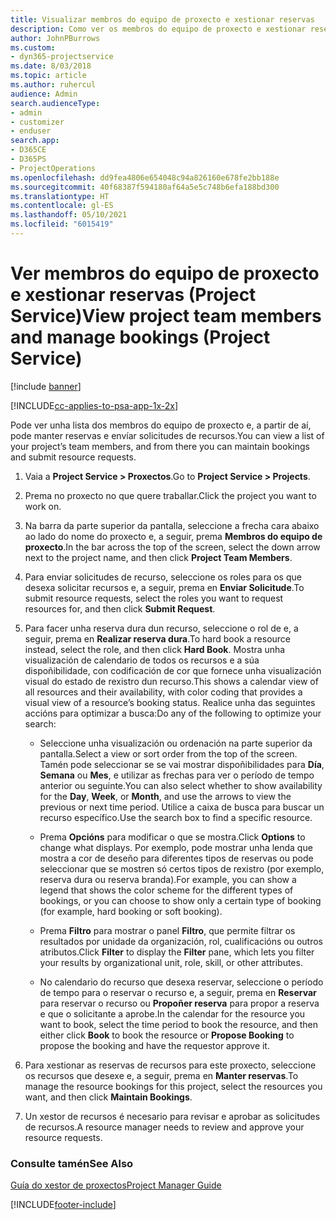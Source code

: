 ```yaml
---
title: Visualizar membros do equipo de proxecto e xestionar reservas
description: Como ver os membros do equipo de proxecto e xestionar reservas en Project Service
author: JohnPBurrows
ms.custom:
- dyn365-projectservice
ms.date: 8/03/2018
ms.topic: article
ms.author: ruhercul
audience: Admin
search.audienceType:
- admin
- customizer
- enduser
search.app:
- D365CE
- D365PS
- ProjectOperations
ms.openlocfilehash: dd9fea4806e654048c94a826160e678fe2bb188e
ms.sourcegitcommit: 40f68387f594180af64a5e5c748b6efa188bd300
ms.translationtype: HT
ms.contentlocale: gl-ES
ms.lasthandoff: 05/10/2021
ms.locfileid: "6015419"
---
```

# <a name="view-project-team-members-and-manage-bookings-project-service"></a><span data-ttu-id="af21d-103">Ver membros do equipo de proxecto e xestionar reservas (Project Service)</span><span class="sxs-lookup"><span data-stu-id="af21d-103">View project team members and manage bookings (Project Service)</span></span>

[!include [banner](../includes/psa-now-project-operations.md)]

[!INCLUDE[cc-applies-to-psa-app-1x-2x](../includes/cc-applies-to-psa-app-1x-2x.md)]

<span data-ttu-id="af21d-104">Pode ver unha lista dos membros do equipo de proxecto e, a partir de aí, pode manter reservas e envíar solicitudes de recursos.</span><span class="sxs-lookup"><span data-stu-id="af21d-104">You can view a list of your project’s team members, and from there you can maintain bookings and submit resource requests.</span></span>  
  
1.  <span data-ttu-id="af21d-105">Vaia a **Project Service > Proxectos**.</span><span class="sxs-lookup"><span data-stu-id="af21d-105">Go to **Project Service > Projects**.</span></span>  
  
2.  <span data-ttu-id="af21d-106">Prema no proxecto no que quere traballar.</span><span class="sxs-lookup"><span data-stu-id="af21d-106">Click the project you want to work on.</span></span>  
  
3.  <span data-ttu-id="af21d-107">Na barra da parte superior da pantalla, seleccione a frecha cara abaixo ao lado do nome do proxecto e, a seguir, prema **Membros do equipo de proxecto**.</span><span class="sxs-lookup"><span data-stu-id="af21d-107">In the bar across the top of the screen, select the down arrow next to the project name, and then click **Project Team Members**.</span></span>  
  
4.  <span data-ttu-id="af21d-108">Para enviar solicitudes de recurso, seleccione os roles para os que desexa solicitar recursos e, a seguir, prema en **Enviar Solicitude**.</span><span class="sxs-lookup"><span data-stu-id="af21d-108">To submit resource requests, select the roles you want to request resources for, and then click **Submit Request**.</span></span>  
  
5.  <span data-ttu-id="af21d-109">Para facer unha reserva dura dun recurso, seleccione o rol de e, a seguir, prema en **Realizar reserva dura**.</span><span class="sxs-lookup"><span data-stu-id="af21d-109">To hard book a resource instead, select the role, and then click **Hard Book**.</span></span> <span data-ttu-id="af21d-110">Mostra unha visualización de calendario de todos os recursos e a súa dispoñibilidade, con codificación de cor que fornece unha visualización visual do estado de rexistro dun recurso.</span><span class="sxs-lookup"><span data-stu-id="af21d-110">This shows a calendar view of all resources and their availability, with color coding that provides a visual view of a resource’s booking status.</span></span> <span data-ttu-id="af21d-111">Realice unha das seguintes accións para optimizar a busca:</span><span class="sxs-lookup"><span data-stu-id="af21d-111">Do any of the following to optimize your search:</span></span>  
  
    -   <span data-ttu-id="af21d-112">Seleccione unha visualización ou ordenación na parte superior da pantalla.</span><span class="sxs-lookup"><span data-stu-id="af21d-112">Select a view or sort order from the top of the screen.</span></span> <span data-ttu-id="af21d-113">Tamén pode seleccionar se se vai mostrar dispoñibilidades para **Día**, **Semana** ou **Mes**, e utilizar as frechas para ver o período de tempo anterior ou seguinte.</span><span class="sxs-lookup"><span data-stu-id="af21d-113">You can also select whether to show availability for the **Day**, **Week**, or **Month**, and use the arrows to view the previous or next time period.</span></span> <span data-ttu-id="af21d-114">Utilice a caixa de busca para buscar un recurso específico.</span><span class="sxs-lookup"><span data-stu-id="af21d-114">Use the search box to find a specific resource.</span></span>  
  
    -   <span data-ttu-id="af21d-115">Prema **Opcións** para modificar o que se mostra.</span><span class="sxs-lookup"><span data-stu-id="af21d-115">Click **Options** to change what displays.</span></span> <span data-ttu-id="af21d-116">Por exemplo, pode mostrar unha lenda que mostra a cor de deseño para diferentes tipos de reservas ou pode seleccionar que se mostren só certos tipos de rexistro (por exemplo, reserva dura ou reserva branda).</span><span class="sxs-lookup"><span data-stu-id="af21d-116">For example, you can show a legend that shows the color scheme for the different types of bookings, or you can choose to show only a certain type of booking (for example, hard booking or soft booking).</span></span>  
  
    -   <span data-ttu-id="af21d-117">Prema **Filtro** para mostrar o panel **Filtro**, que permite filtrar os resultados por unidade da organización, rol, cualificacións ou outros atributos.</span><span class="sxs-lookup"><span data-stu-id="af21d-117">Click **Filter** to display the **Filter** pane, which lets you filter your results by organizational unit, role, skill, or other attributes.</span></span>  
  
    -   <span data-ttu-id="af21d-118">No calendario do recurso que desexa reservar, seleccione o período de tempo para o reservar o recurso e, a seguir, prema en **Reservar** para reservar o recurso ou **Propoñer reserva** para propor a reserva e que o solicitante a aprobe.</span><span class="sxs-lookup"><span data-stu-id="af21d-118">In the calendar for the resource you want to book, select the time period to book the resource, and then either click **Book** to book the resource or **Propose Booking** to propose the booking and have the requestor approve it.</span></span>  
  
6.  <span data-ttu-id="af21d-119">Para xestionar as reservas de recursos para este proxecto, seleccione os recursos que desexe e, a seguir, prema en **Manter reservas**.</span><span class="sxs-lookup"><span data-stu-id="af21d-119">To manage the resource bookings for this project, select the resources you want, and then click **Maintain Bookings**.</span></span>  
  
7.  <span data-ttu-id="af21d-120">Un xestor de recursos é necesario para revisar e aprobar as solicitudes de recursos.</span><span class="sxs-lookup"><span data-stu-id="af21d-120">A resource manager needs to review and approve your resource requests.</span></span>  
  
### <a name="see-also"></a><span data-ttu-id="af21d-121">Consulte tamén</span><span class="sxs-lookup"><span data-stu-id="af21d-121">See Also</span></span>  
 [<span data-ttu-id="af21d-122">Guía do xestor de proxectos</span><span class="sxs-lookup"><span data-stu-id="af21d-122">Project Manager Guide</span></span>](../psa/project-manager-guide.md)


[!INCLUDE[footer-include](../includes/footer-banner.md)]